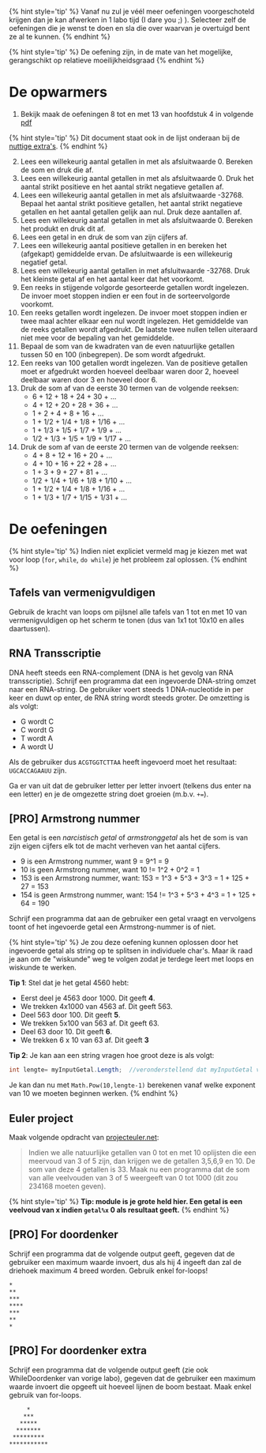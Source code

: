 {% hint style='tip' %}
Vanaf nu zul je véél meer oefeningen voorgeschoteld krijgen dan je kan afwerken in 1 labo tijd (I dare you ;) ). Selecteer zelf de oefeningen die je wenst te doen en sla die over waarvan je overtuigd bent ze al te kunnen. 
{% endhint %}

{% hint style='tip' %}
De oefening zijn, in de mate van het mogelijke, gerangschikt op relatieve moeilijkheidsgraad
{% endhint %}

# De opwarmers
1. Bekijk maak de oefeningen 8 tot en met 13 van hoofdstuk 4 in volgende [pdf](../assets/docs/oefenvragen2010.pdf) 

{% hint style='tip' %}
Dit document staat ook in de lijst onderaan bij de [nuttige extra's](../_intro/nuttigeextras.md).
{% endhint %}

2.	Lees een willekeurig aantal getallen in met als afsluitwaarde 0. Bereken de som en druk die af.
3.	Lees een willekeurig aantal getallen in met als afsluitwaarde 0. Druk het aantal strikt positieve en het aantal strikt negatieve getallen af.
4.	Lees een willekeurig aantal getallen in met als afsluitwaarde -32768. Bepaal het aantal strikt positieve getallen, het aantal strikt negatieve getallen en het aantal getallen gelijk aan nul. Druk deze aantallen af.
5.	Lees een willekeurig aantal getallen in met als afsluitwaarde 0. Bereken het produkt en druk dit af.
6.	 Lees een getal in en druk de som van zijn cijfers af.
7.	Lees een willekeurig aantal positieve getallen in en bereken het (afgekapt) gemiddelde ervan. De afsluitwaarde is een willekeurig negatief getal.
8.	Lees een willekeurig aantal getallen in met afsluitwaarde -32768. Druk het kleinste getal af en het aantal keer dat het voorkomt.
9.	Een reeks in stijgende volgorde gesorteerde getallen wordt ingelezen. De invoer moet stoppen indien er een fout in de sorteervolgorde voorkomt.
10.	Een reeks getallen wordt ingelezen. De invoer moet stoppen indien er twee maal achter elkaar een nul wordt ingelezen. Het gemiddelde van de reeks getallen wordt afgedrukt. De laatste twee nullen tellen uiteraard niet mee voor de bepaling van het gemiddelde.
11.	Bepaal de som van de kwadraten van de even natuurlijke getallen tussen 50 en 100 (inbegrepen). De som wordt afgedrukt.
12.	Een reeks van 100 getallen wordt ingelezen. Van de positieve getallen moet er afgedrukt worden hoeveel deelbaar waren door 2, hoeveel deelbaar waren door 3 en hoeveel door 6.
13.	Druk de som af van de eerste 30 termen van de volgende reeksen:
     * 6 + 12 + 18 + 24 + 30 + ...
     * 4 + 12 + 20 + 28 + 36 + ...
     * 1 + 2 + 4 + 8 + 16 + ...
     * 1 + 1/2 + 1/4 + 1/8 + 1/16 + ...
     * 1 + 1/3 + 1/5 + 1/7 + 1/9 + ...
     * 1/2 + 1/3 + 1/5 + 1/9 + 1/17 + ...
14.	Druk de som af van de eerste 20 termen van de volgende reeksen:
     * 4 + 8 + 12 + 16 + 20 + ...
     * 4 + 10 + 16 + 22 + 28 + ...
     * 1 + 3 + 9 + 27 + 81 + ...
     * 1/2 + 1/4 + 1/6 + 1/8 + 1/10 + ...
     * 1 + 1/2 + 1/4 + 1/8 + 1/16 + ...
     * 1 + 1/3 + 1/7 + 1/15 + 1/31 + ...





# De oefeningen

{% hint style='tip' %}
Indien niet expliciet vermeld mag je kiezen met wat voor loop (``for``, ``while``, ``do while``) je het probleem zal oplossen.
{% endhint %}
>
## Tafels van vermenigvuldigen
Gebruik de kracht van loops om pijlsnel alle tafels van 1 tot en met 10 van vermenigvuldigen op het scherm te tonen (dus van 1x1 tot 10x10 en alles daartussen).

## RNA Transscriptie

DNA heeft steeds een RNA-complement (DNA is het gevolg van RNA transscriptie). Schrijf een programma dat een ingevoerde DNA-string omzet naar een RNA-string. De gebruiker voert steeds 1 DNA-nucleotide in per keer en duwt op enter, de RNA string wordt steeds groter.
De omzetting is als volgt:
* G wordt C
* C wordt G
* T wordt A
* A wordt U

Als de gebruiker dus ``ACGTGGTCTTAA`` heeft ingevoerd moet het resultaat: ``UGCACCAGAAUU`` zijn. 

Ga er van uit dat de gebruiker letter per letter invoert (telkens dus enter na een letter) en je de omgezette string doet groeien (m.b.v. ``+=``).

## [PRO] Armstrong nummer
Een getal is een *narcistisch getal* of *armstronggetal* als het de som is van zijn eigen cijfers elk tot de macht verheven van het aantal cijfers.

* 9 is een Armstrong nummer, want 9 = 9^1 = 9
* 10 is geen Armstrong nummer, want 10 != 1^2 + 0^2 = 1
* 153 is een  Armstrong nummer, want: 153 = 1^3 + 5^3 + 3^3 = 1 + 125 + 27 = 153
* 154 is geen  Armstrong nummer, want: 154 != 1^3 + 5^3 + 4^3 = 1 + 125 + 64 = 190

Schrijf een programma dat aan de gebruiker een getal vraagt en vervolgens toont of het ingevoerde getal een Armstrong-nummer is of niet.

{% hint style='tip' %}
Je zou deze oefening kunnen oplossen door het ingevoerde getal als string op te splitsen in individuele char's. Maar ik raad je aan om de "wiskunde" weg te volgen zodat je terdege leert met loops en wiskunde te werken.

**Tip 1**: Stel dat je het getal 4560 hebt:

* Eerst deel je 4563 door 1000. Dit geeft **4**. 
* We trekken 4x1000 van 4563 af. Dit geeft 563.
* Deel 563 door 100. Dit geeft **5**.
* We trekken 5x100 van 563 af. Dit geeft 63.
* Deel 63 door 10. Dit geeft **6**.
* We trekken 6 x 10 van 63 af. Dit geeft **3**

**Tip 2**:
Je kan aan een string vragen hoe groot deze is als volgt:

```csharp
int lengte= myInputGetal.Length;  //veronderstellend dat myInputGetal van het type string is
```
Je kan dan nu met ``Math.Pow(10,lengte-1)`` berekenen vanaf welke exponent van 10 we moeten beginnen werken.
{% endhint %}

## Euler project
Maak volgende opdracht van [projecteuler.net](http://projecteuler.net):
>Indien we alle natuurlijke getallen van 0 tot en met 10 oplijsten die een meervoud van 3 of 5 zijn, dan krijgen we de getallen 3,5,6,9 en 10. De som van deze 4 getallen is 33.
Maak nu een programma dat de som van alle veelvouden van 3 of 5 weergeeft van 0 tot 1000 (dit zou 234168 moeten geven).

{% hint style='tip' %}
**Tip: module is je grote held hier. Een getal is een veelvoud van x indien ``getal%x`` 0 als resultaat geeft.**
{% endhint %}

## [PRO] For doordenker 
Schrijf een programma dat de volgende output geeft, gegeven dat de gebruiker een maximum waarde invoert, dus als hij 4 ingeeft dan zal de driehoek maximum 4 breed worden. Gebruik enkel for-loops!
```
*
**
***
****
***
**
*
```

## [PRO] For doordenker extra
Schrijf een programma dat de volgende output geeft  (zie ook WhileDoordenker van vorige labo), gegeven dat de gebruiker een maximum waarde invoert die opgeeft uit hoeveel lijnen de boom bestaat. Maak enkel gebruik van for-loops.
```
     *
    ***
   *****
  *******
 *********
***********
```
